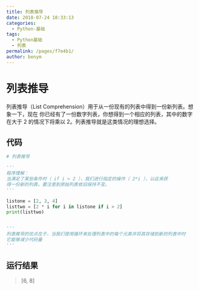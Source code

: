 ```yaml
---
title: 列表推导
date: 2018-07-24 18:33:13
categories: 
  - Python-基础
tags: 
  - Python基础
  - 列表
permalink: /pages/f7e4b1/
author: benym
---
```


# 列表推导

列表推导（List Comprehension）用于从一份现有的列表中得到一份新列表。想象一下，现在
你已经有了一份数字列表，你想得到一个相应的列表，其中的数字在大于 2 的情况下将乘以
2。列表推导就是这类情况的理想选择。

## 代码

```python
# 列表推导

'''
程序理解：
当满足了某些条件时（ if i > 2 ），我们进行指定的操作（ 2*i ），以此来获
得一份新的列表。要注意到原始列表依旧保持不变。
'''

listone = [2, 3, 4]
listtwo = [2 * i for i in listone if i > 2]
print(listtwo)


'''
列表推导的优点在于，当我们使用循环来处理列表中的每个元素并将其存储到新的列表中时
它能够减少代码量
'''
```

## 运行结果

> [6, 8]
